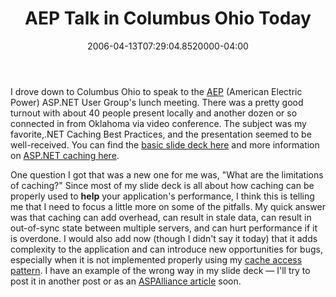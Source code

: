 ﻿---
title: AEP Talk in Columbus Ohio Today
date: "2006-04-13T07:29:04.8520000-04:00"
description: I drove down to Columbus Ohio to speak to the AEP (American Electric Power) ASP.NET User Group's lunch meeting.
featuredImage: /img/default-post-image.jpg
---

I drove down to Columbus Ohio to speak to the [AEP](http://aep.com/) (American Electric Power) ASP.NET User Group's lunch meeting. There was a pretty good turnout with about 40 people present locally and another dozen or so connected in from Oklahoma via video conference. The subject was my favorite,.NET Caching Best Practices, and the presentation seemed to be well-received. You can find the [basic slide deck here](http://index.aspalliance.com/FileGallery/Presentations/Details/169_.NETCachingBestPracticesMarch2006.aspx) and more information on [ASP.NET caching here](http://aspalliance.com/ref/caching.aspx).

One question I got that was a new one for me was, "What are the limitations of caching?" Since most of my slide deck is all about how caching can be properly used to **help** your application's performance, I think this is telling me that I need to focus a little more on some of the pitfalls. My quick answer was that caching can add overhead, can result in stale data, can result in out-of-sync state between multiple servers, and can hurt performance if it is overdone. I would also add now (though I didn't say it today) that it adds complexity to the application and can introduce new opportunities for bugs, especially when it is not implemented properly using my [cache access pattern](http://ardalis.com/blogs/ssmith/archive/2004/04/02/1803.aspx). I have an example of the wrong way in my slide deck — I'll try to post it in another post or as an [ASPAlliance article](http://aspalliance.com/) soon.

